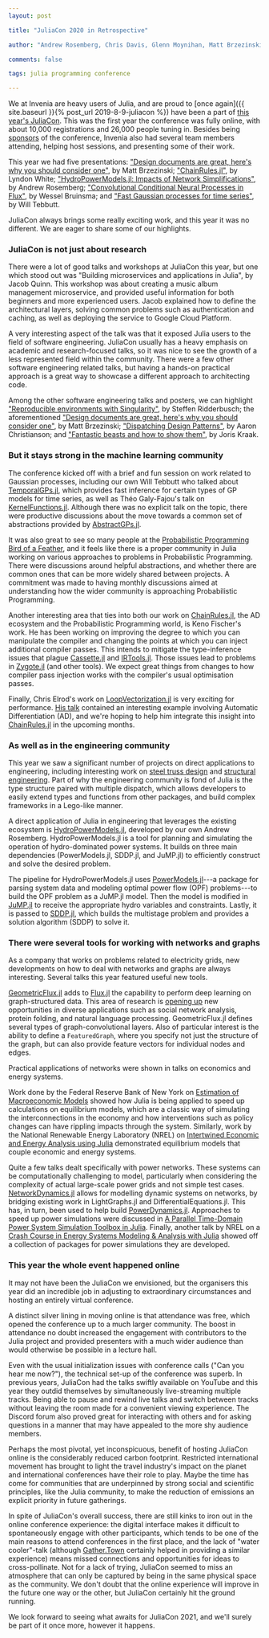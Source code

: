 ```yaml
---
layout: post

title: "JuliaCon 2020 in Retrospective"

author: "Andrew Rosemberg, Chris Davis, Glenn Moynihan, Matt Brzezinski, and Will Tebbutt"

comments: false

tags: julia programming conference

---
```


We at Invenia are heavy users of Julia, and are proud to [once again]({{ site.baseurl }}{% post_url 2019-8-9-juliacon %}) have been a part of [this year's JuliaCon](https://juliacon.org/2020/). This was the first year the conference was fully online, with about 10,000 registrations and 26,000 people tuning in. Besides being [sponsors](https://www.youtube.com/watch?v=xN6ZXfKHDPI) of the conference, Invenia also had several team members attending, helping host sessions, and presenting some of their work.

This year we had five presentations: ["Design documents are great, here's why you should consider one"](https://www.youtube.com/watch?v=XI58hlGA7Is), by Matt Brzezinski; ["ChainRules.jl"](https://www.youtube.com/watch?v=B4NfkkkJ7rs), by Lyndon White; ["HydroPowerModels.jl: Impacts of Network Simplifications"](https://www.youtube.com/watch?v=xUpX-k0oZmo), by Andrew Rosemberg; ["Convolutional Conditional Neural Processes in Flux"](https://www.youtube.com/watch?v=nq6X-w5xgLo), by Wessel Bruinsma; and ["Fast Gaussian processes for time series"](https://www.youtube.com/watch?v=dysmEpX1QoE), by Will Tebbutt.

JuliaCon always brings some really exciting work, and this year it was no different. We are eager to share some of our highlights.


### JuliaCon is not just about research

There were a lot of good talks and workshops at JuliaCon this year, but one which stood out was "Building microservices and applications in Julia", by Jacob Quinn. This workshop was about creating a music album management microservice, and provided useful information for both beginners and more experienced users. Jacob explained how to define the architectural layers, solving common problems such as authentication and caching, as well as deploying the service to Google Cloud Platform.

A very interesting aspect of the talk was that it exposed Julia users to the field of software engineering. JuliaCon usually has a heavy emphasis on academic and research-focused talks, so it was nice to see the growth of a less represented field within the community. There were a few other software engineering related talks, but having a hands-on practical approach is a great way to showcase a different approach to architecting code.

Among the other software engineering talks and posters, we can highlight ["Reproducible environments with Singularity"](https://live.juliacon.org/talk/KCP9NT), by Steffen Ridderbusch; the aforementioned ["Design documents are great, here's why you should consider one"](https://youtu.be/XI58hlGA7Is), by Matt Brzezinski; ["Dispatching Design Patterns"](https://youtu.be/nkSuEkmsB28), by Aaron Christianson; and ["Fantastic beasts and how to show them"](https://live.juliacon.org/uploads/posters/M8KTBL.pdf), by Joris Kraak.


### But it stays strong in the machine learning community

The conference kicked off with a brief and fun session on work related to Gaussian processes, including our own Will Tebbutt who talked about [TemporalGPs.jl](https://www.youtube.com/watch?v=dysmEpX1QoE), which provides fast inference for certain types of GP models for time series, as well as Théo Galy-Fajou's talk on [KernelFunctions.jl](https://www.youtube.com/watch?v=0fKGICZrk3w). Although there was no explicit talk on the topic, there were productive discussions about the move towards a common set of abstractions provided by [AbstractGPs.jl](https://github.com/JuliaGaussianProcesses/AbstractGPs.jl/).

It was also great to see so many people at the [Probabilistic Programming Bird of a Feather](https://discourse.julialang.org/t/juliacon-2020-birds-of-a-feather/39181), and it feels like there is a proper community in Julia working on various approaches to problems in Probabilistic Programming. There were discussions around helpful abstractions, and whether there are common ones that can be more widely shared between projects. A commitment was made to having monthly discussions aimed at understanding how the wider community is approaching Probabilistic Programming.

Another interesting area that ties into both our work on [ChainRules.jl](https://github.com/JuliaDiff/ChainRules.jl/), the AD ecosystem and the Probabilistic Programming world, is Keno Fischer's work. He has been working on improving the degree to which you can manipulate the compiler and changing the points at which you can inject additional compiler passes. This intends to mitigate the type-inference issues that plague [Cassette.jl](https://github.com/jrevels/Cassette.jl) and [IRTools.jl](https://github.com/FluxML/IRTools.jl). Those issues lead to problems in [Zygote.jl](https://github.com/FluxML/Zygote.jl/) (and other tools). We expect great things from changes to how compiler pass injection works with the compiler's usual optimisation passes.

Finally, Chris Elrod's work on [LoopVectorization.jl](https://github.com/chriselrod/LoopVectorization.jl) is very exciting for performance. [His talk](https://www.youtube.com/watch?v=qz2kJdVDWi0) contained an interesting example involving Automatic Differentiation (AD), and we're hoping to help him integrate this insight into [ChainRules.jl](https://github.com/JuliaDiff/ChainRules.jl/) in the upcoming months.


### As well as in the engineering community

This year we saw a significant number of projects on direct applications to engineering, including interesting work on [steel truss design](https://pretalx.com/juliacon2020/talk/review/APWY839YWNAYXCG9GXSVWJJLP7LQ98DW) and [structural engineering](https://pretalx.com/juliacon2020/talk/review/KY87TTQHX9BSHQPDT8HHSTDVZ3G8CJJG). Part of why the engineering community is fond of Julia is the type structure paired with multiple dispatch, which allows developers to easily extend types and functions from other packages, and build complex frameworks in a Lego-like manner.

A direct application of Julia in engineering that leverages the existing ecosystem is [HydroPowerModels.jl](https://www.youtube.com/watch?v=xUpX-k0oZmo), developed by our own Andrew Rosemberg. HydroPowerModels.jl is a tool for planning and simulating the operation of hydro-dominated power systems. It builds on three main dependencies (PowerModels.jl, SDDP.jl, and JuMP.jl) to efficiently construct and solve the desired problem.

The pipeline for HydroPowerModels.jl uses [PowerModels.jl](https://github.com/lanl-ansi/PowerModels.jl)---a package for parsing system data and modeling optimal power flow (OPF) problems---to build the OPF problem as a JuMP.jl model. Then the model is modified in [JuMP.jl](https://github.com/jump-dev/JuMP.jl) to receive the appropriate hydro variables and constraints. Lastly, it is passed to [SDDP.jl](https://github.com/odow/SDDP.jl), which builds the multistage problem and provides a solution algorithm (SDDP) to solve it.


### There were several tools for working with networks and graphs

As a company that works on problems related to electricity grids, new developments on how to deal with networks and graphs are always interesting. Several talks this year featured useful new tools.

[GeometricFlux.jl](https://github.com/yuehhua/GeometricFlux.jl) adds to [Flux.jl](https://github.com/FluxML/Flux.jl) the capability to perform deep learning on graph-structured data. This area of research is [opening up](https://arxiv.org/abs/1611.08097) new opportunities in diverse applications such as social network analysis, protein folding, and natural language processing. GeometricFlux.jl defines several types of graph-convolutional layers.  Also of particular interest is the ability to define a `FeaturedGraph`, where you specify not just the structure of the graph, but can also provide feature vectors for individual nodes and edges.

Practical applications of networks were shown in talks on economics and energy systems.

Work done by the Federal Reserve Bank of New York on [Estimation of Macroeconomic Models](https://www.youtube.com/watch?v=q3KoMloafwY) showed how Julia is being applied to speed up calculations on equilibrium models, which are a classic way of simulating the interconnections in the economy and how interventions such as policy changes can have rippling impacts through the system.  Similarly, work by the National Renewable Energy Laboratory (NREL) on [Intertwined Economic and Energy Analysis using Julia](https://www.youtube.com/watch?v=IU4PVKTVNTI) demonstrated equilibrium models that couple economic and energy systems.

Quite a few talks dealt specifically with power networks. These systems can be computationally challenging to model, particularly when considering the complexity of actual large-scale power grids and not simple test cases.   [NetworkDynamics.jl](https://www.youtube.com/watch?v=GrmnbDYr6mM) allows for modelling dynamic systems on networks, by bridging existing work in LightGraphs.jl and DifferentialEquations.jl.  This has, in turn, been used to help build [PowerDynamics.jl](https://juliaenergy.github.io/PowerDynamics.jl/stable/).  Approaches to speed up power simulations were discussed in [A Parallel Time-Domain Power System Simulation Toolbox in Julia](https://www.youtube.com/watch?v=RKtIxZfhdXU).  Finally, another talk by NREL on a [Crash Course in Energy Systems Modeling & Analysis with Julia](https://www.youtube.com/watch?v=kQNOG4tGJdg) showed off a collection of packages for power simulations they are developed.


### This year the whole event happened online

It may not have been the JuliaCon we envisioned, but the organisers this year did an incredible job in adjusting to extraordinary circumstances and hosting an entirely virtual conference.

A distinct silver lining in moving online is that attendance was free, which opened the conference up to a much larger community. The boost in attendance no doubt increased the engagement with contributors to the Julia project and provided presenters with a much wider audience than would otherwise be possible in a lecture hall.

Even with the usual initialization issues with conference calls ("Can you hear me now?"), the technical set-up of the conference was superb. In previous years, JuliaCon had the talks swiftly available on YouTube and this year they outdid themselves by simultaneously live-streaming multiple tracks. Being able to pause and rewind live talks and switch between tracks without leaving the room made for a convenient viewing experience. The Discord forum also proved great for interacting with others and for asking questions in a manner that may have appealed to the more shy audience members.

Perhaps the most pivotal, yet inconspicuous, benefit of hosting JuliaCon online is the considerably reduced carbon footprint. Restricted international movement has brought to light the travel industry's impact on the planet and international conferences have their role to play. Maybe the time has come for communities that are underpinned by strong social and scientific principles, like the Julia community, to make the reduction of emissions an explicit priority in future gatherings.

In spite of JuliaCon's overall success, there are still kinks to iron out in the online conference experience: the digital interface makes it difficult to spontaneously engage with other participants, which tends to be one of the main reasons to attend conferences in the first place, and the lack of "water cooler"-talk (although [Gather.Town](https://gather.town/rBrwIUqeDkb5JTxu/juliacon2020) certainly helped in providing a similar experience) means missed connections and opportunities for ideas to cross-pollinate. Not for a lack of trying, JuliaCon seemed to miss an atmosphere that can only be captured by being in the same physical space as the community. We don't doubt that the online experience will improve in the future one way or the other, but JuliaCon certainly hit the ground running.

We look forward to seeing what awaits for JuliaCon 2021, and we'll surely be part of it once more, however it happens.
